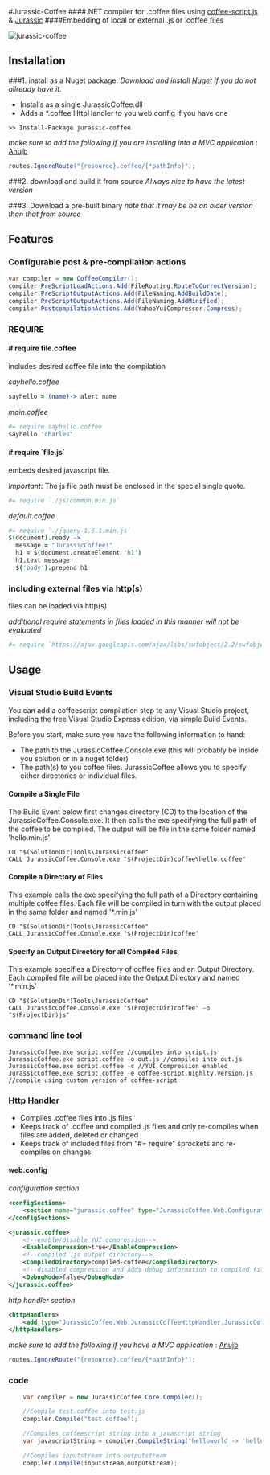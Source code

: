 #Jurassic-Coffee
####.NET compiler for .coffee files using [coffee-script.js](http://jashkenas.github.com/coffee-script/) & [Jurassic](http://jurassic.codeplex.com/)
####Embedding of local or external .js or .coffee files

![jurassic-coffee](http://creamdog.se/jurassic-coffee.small.png)
## Installation

###1. install as a Nuget package:
*Download and install [Nuget](http://nuget.org/) if you do not allready have it.*

- Installs as a single JurassicCoffee.dll
- Adds a *.coffee HttpHandler to you web.config if you have one

```
>> Install-Package jurassic-coffee
```

_make sure to add the following if you are installing into a MVC application_ : [Anujb](https://github.com/anujb)

```c#
routes.IgnoreRoute("{resource}.coffee/{*pathInfo}");
```

###2. download and build it from source
*Always nice to have the latest version*

###3. Download a pre-built binary 
*note that it may be be an older version than that from source*

## Features

### Configurable post & pre-compilation actions

```c#
var compiler = new CoffeeCompiler();
compiler.PreScriptLoadActions.Add(FileRouting.RouteToCorrectVersion);
compiler.PreScriptOutputActions.Add(FileNaming.AddBuildDate);
compiler.PreScriptOutputActions.Add(FileNaming.AddMinified);
compiler.PostcompilationActions.Add(YahooYuiCompressor.Compress);
```

### REQUIRE

#### # require file.coffee
includes desired coffee file into the compilation

*sayhello.coffee*

```coffeescript
sayhello = (name)-> alert name
```

*main.coffee*

```coffeescript
#= require sayhello.coffee
sayhello 'charles'
```

#### # require \`file.js\`

embeds desired javascript file.

_Important_: The js file path must be enclosed in the special single quote. 

```coffeescript
#= require `./js/common.min.js`  
```

*default.coffee*
```coffeescript
#= require `./jquery-1.6.1.min.js`
$(document).ready -> 
  message = "JurassicCoffee!"
  h1 = $(document.createElement 'h1')
  h1.text message
  $('body').prepend h1    
```

### including external files via http(s)

files can be loaded via http(s)

_additional require statements in files loaded in this manner will not be evaluated_

```coffeescript
#= require `https://ajax.googleapis.com/ajax/libs/swfobject/2.2/swfobject.js`  
```

## Usage

### Visual Studio Build Events
You can add a coffeescript compilation step to any Visual Studio project, including the free Visual Studio Express edition, via simple Build Events.

Before you start, make sure you have the following information to hand:

- The path to the JurassicCoffee.Console.exe (this will probably be inside you solution or in a nuget folder)
- The path(s) to you coffee files. JurassicCoffee allows you to specify either directories or individual files. 

#### Compile a Single File
The Build Event below first changes directory (CD) to the location of the JurassicCoffee.Console.exe. It then calls the exe specifying the full path of the coffee to be compiled. The output will be file in the same folder named 'hello.min.js'
```
CD "$(SolutionDir)Tools\JurassicCoffee"
CALL JurassicCoffee.Console.exe "$(ProjectDir)coffee\hello.coffee"
```

#### Compile a Directory of Files
This example calls the exe specifying the full path of a Directory containing multiple coffee files. Each file will be compiled in turn with the output placed in the same folder and named '*.min.js'
```
CD "$(SolutionDir)Tools\JurassicCoffee"
CALL JurassicCoffee.Console.exe "$(ProjectDir)coffee"
```

#### Specify an Output Directory for all Compiled Files
This example specifies a Directory of coffee files and an Output Directory. Each compiled file will be placed into the Output Directory and named '*.min.js'
```
CD "$(SolutionDir)Tools\JurassicCoffee"
CALL JurassicCoffee.Console.exe "$(ProjectDir)coffee" -o "$(ProjectDir)js"
```

### command line tool
```
JurassicCoffee.exe script.coffee //compiles into script.js
JurassicCoffee.exe script.coffee -o out.js //compiles into out.js
JurassicCoffee.exe script.coffee -c //YUI Compression enabled
JurassicCoffee.exe script.coffee -e coffee-script.nighlty.version.js //compile using custom version of coffee-script
```

### Http Handler    

- Compiles .coffee files into .js files
- Keeps track of .coffee and compiled .js files and only re-compiles when files are added, deleted or changed
- Keeps track of included files from "#= require" sprockets and re-compiles on changes

#### web.config

_configuration section_

```xml
<configSections>
    <section name="jurassic.coffee" type="JurassicCoffee.Web.Configuration.ConfigurationHandler, JurassicCoffee.Web"/>
</configSections>

<jurassic.coffee>
	<!--enable/disable YUI compression-->
    <EnableCompression>true</EnableCompression>
	<!--compiled .js output directory-->
    <CompiledDirectory>compiled-coffee</CompiledDirectory>
	<!--disabled compression and adds debug information to compiled files-->
    <DebugMode>false</DebugMode>
</jurassic.coffee>
```

_http handler section_

```xml
<httpHandlers> 
    <add type="JurassicCoffee.Web.JurassicCoffeeHttpHandler,JurassicCoffee.Web" validate="false" path="*.coffee" verb="*" />
</httpHandlers>
```

_make sure to add the following if you have a MVC application_ : [Anujb](https://github.com/anujb)

```c#
routes.IgnoreRoute("{resource}.coffee/{*pathInfo}");
```

### code
```c#
    var compiler = new JurassicCoffee.Core.Compiler();

    //Compile test.coffee into test.js
    compiler.Compile("test.coffee");

    //Compiles coffeescript string into a javascript string
    var javascriptString = compiler.CompileString("helloworld -> 'hello world'");

    //Compiles inputstream into outputstream
    compiler.Compile(inputstream,outputstream);
```
